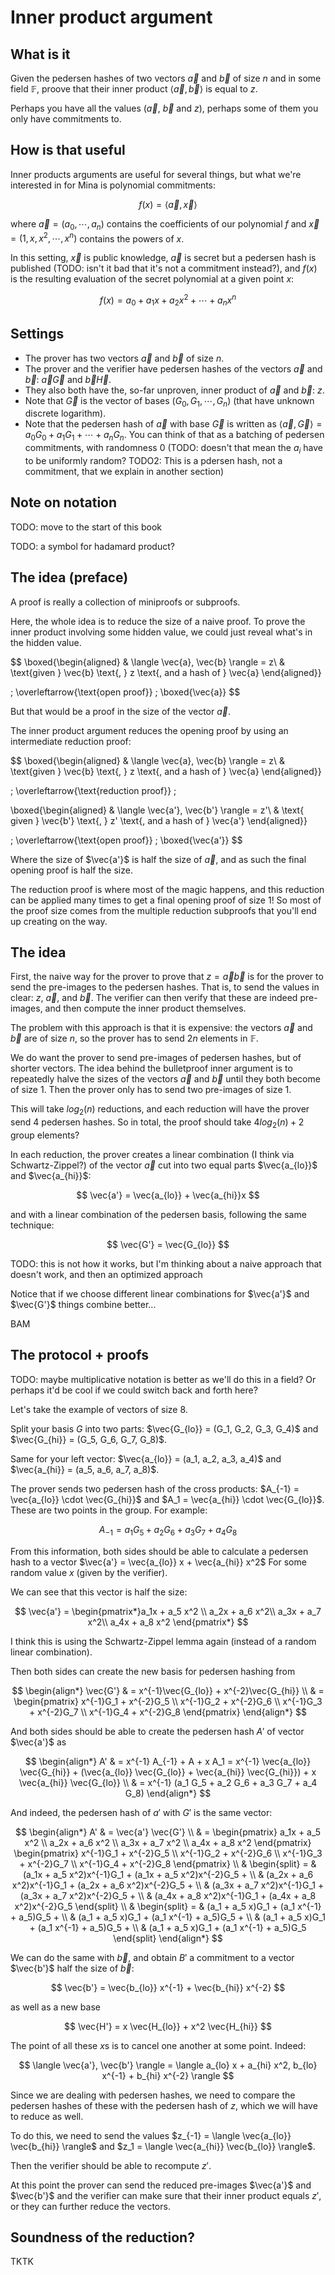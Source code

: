 # Inner product argument

## What is it

Given the pedersen hashes of two vectors $\vec{a}$ and $\vec{b}$ of size $n$ and in some field $\mathbb{F}$, proove that their inner product $\langle \vec{a}, \vec{b} \rangle$ is equal to $z$.

Perhaps you have all the values ($\vec{a}$, $\vec{b}$ and $z$), perhaps some of them you only have commitments to.

## How is that useful

Inner products arguments are useful for several things, but what we're interested in for Mina is polynomial commitments:

$$ f(x) = \langle \vec{a}, \vec{x} \rangle$$

where $\vec{a} = (a_0, \cdots, a_n)$ contains the coefficients of our polynomial $f$ and $\vec{x} = (1, x, x^2, \cdots, x^{n})$ contains the powers of $x$.

In this setting, $\vec{x}$ is public knowledge, $\vec{a}$ is secret but a pedersen hash is published (TODO: isn't it bad that it's not a commitment instead?), and $f(x)$ is the resulting evaluation of the secret polynomial at a given point $x$:

$$ f(x) = a_0 + a_1 x + a_2 x^2 + \cdots + a_n x^n $$

## Settings

* The prover has two vectors $\vec{a}$ and $\vec{b}$ of size $n$.
* The prover and the verifier have pedersen hashes of the vectors $\vec{a}$ and $\vec{b}$: $\vec{a}\vec{G}$ and $\vec{b}\vec{H}$.
* They also both have the, so-far unproven, inner product of $\vec{a}$ and $\vec{b}$: $z$.
* Note that $\vec{G}$ is the vector of bases $(G_0, G_1, \cdots, G_n)$ (that have unknown discrete logarithm).
* Note that the pedersen hash of $\vec{a}$ with base $\vec{G}$ is written as $\langle \vec{a}, \vec{G} \rangle = a_0G_0 + a_1G_1 + \cdots + a_nG_n$. You can think of that as a batching of pedersen commitments, with randomness $0$ (TODO: doesn't that mean the $a_i$ have to be uniformly random? TODO2: This is a pdersen hash, not a commitment, that we explain in another section)

## Note on notation

TODO: move to the start of this book

TODO: a symbol for hadamard product?

## The idea (preface)

A proof is really a collection of miniproofs or subproofs.

Here, the whole idea is to reduce the size of a naive proof.
To prove the inner product involving some hidden value, we could just reveal what's in the hidden value.

$$
\boxed{\begin{aligned} 
& \langle \vec{a}, \vec{b} \rangle = z\\
& \text{given } \vec{b} \text{, } z \text{, and a hash of } \vec{a}
\end{aligned}} 

\; \overleftarrow{\text{open proof}} \; \boxed{\vec{a}}
$$

But that would be a proof in the size of the vector $\vec{a}$.

The inner product argument reduces the opening proof by using an intermediate reduction proof:

$$
\boxed{\begin{aligned} 
& \langle \vec{a}, \vec{b} \rangle = z\\
& \text{given } \vec{b} \text{, } z \text{, and a hash of } \vec{a}
\end{aligned}} 

\; \overleftarrow{\text{reduction proof}} \;

\boxed{\begin{aligned}
& \langle \vec{a'}, \vec{b'} \rangle = z'\\
& \text{ given } \vec{b'} \text{, } z' \text{, and a hash of } \vec{a'}
\end{aligned}}

\; \overleftarrow{\text{open proof}} \; \boxed{\vec{a'}}
$$

Where the size of $\vec{a'}$ is half the size of $\vec{a}$, and as such the final opening proof is half the size.

The reduction proof is where most of the magic happens, and this reduction can be applied many times to get a final opening proof of size 1! 
So most of the proof size comes from the multiple reduction subproofs that you'll end up creating on the way.

## The idea

First, the naive way for the prover to prove that $z = \vec{a}\vec{b}$ is for the prover to send the pre-images to the pedersen hashes.
That is, to send the values in clear: $z$, $\vec{a}$, and $\vec{b}$.
The verifier can then verify that these are indeed pre-images, and then compute the inner product themselves.

The problem with this approach is that it is expensive: the vectors $\vec{a}$ and $\vec{b}$ are of size $n$, so the prover has to send $2n$ elements in $\mathbb{F}$.

We do want the prover to send pre-images of pedersen hashes, but of shorter vectors.
The idea behind the bulletproof inner argument is to repeatedly halve the sizes of the vectors $\vec{a}$ and $\vec{b}$ until they both become of size $1$.
Then the prover only has to send two pre-images of size $1$.

This will take $log_2(n)$ reductions, and each reduction will have the prover send 4 pedersen hashes.
So in total, the proof should take $4 log_2(n) + 2$ group elements?

In each reduction, the prover creates a linear combination (I think via Schwartz-Zippel?) of the vector $\vec{a}$ cut into two equal parts $\vec{a_{lo}}$ and $\vec{a_{hi}}$:

$$ \vec{a'} = \vec{a_{lo}} + \vec{a_{hi}}x $$

and with a linear combination of the pedersen basis, following the same technique:

$$ \vec{G'} = \vec{G_{lo}} $$

TODO: this is not how it works, but I'm thinking about a naive approach that doesn't work, and then an optimized approach

Notice that if we choose different linear combinations for $\vec{a'}$ and $\vec{G'}$ things combine better...

BAM

## The protocol + proofs

TODO: maybe multiplicative notation is better as we'll do this in a field? Or perhaps it'd be cool if we could switch back and forth here?

Let's take the example of vectors of size 8.
 
Split your basis $G$ into two parts: $\vec{G_{lo}} = (G_1, G_2, G_3, G_4)$ and $\vec{G_{hi}} = (G_5, G_6, G_7, G_8)$.

Same for your left vector: $\vec{a_{lo}} = (a_1, a_2, a_3, a_4)$ and $\vec{a_{hi}} = (a_5, a_6, a_7, a_8)$.

The prover sends two pedersen hash of the cross products: $A_{-1} = \vec{a_{lo}} \cdot \vec{G_{hi}}$ and $A_1 = \vec{a_{hi}} \cdot \vec{G_{lo}}$.
These are two points in the group.
For example:

$$ A_{-1} = a_1 G_5 + a_2 G_6 + a_3 G_7 + a_4 G_8 $$

From this information, both sides should be able to calculate a pedersen hash to a vector $\vec{a'} = \vec{a_{lo}} x + \vec{a_{hi}} x^2$ For some random value $x$ (given by the verifier).

We can see that this vector is half the size: 

$$ 
\vec{a'} = \begin{pmatrix*}a_1x + a_5 x^2 \\
a_2x + a_6 x^2\\
a_3x + a_7 x^2\\
a_4x + a_8 x^2
\end{pmatrix*}
$$

I think this is using the Schwartz-Zippel lemma again (instead of a random linear combination).

Then both sides can create the new basis for pedersen hashing from 

$$
\begin{align*}
\vec{G'} & = x^{-1}\vec{G_{lo}} + x^{-2}\vec{G_{hi}} \\
& = \begin{pmatrix}
  x^{-1}G_1 + x^{-2}G_5 \\ 
  x^{-1}G_2 + x^{-2}G_6 \\
  x^{-1}G_3 + x^{-2}G_7 \\
  x^{-1}G_4 + x^{-2}G_8
\end{pmatrix}
\end{align*}
$$

And both sides should be able to create the pedersen hash $A'$ of vector $\vec{a'}$ as

$$ 
\begin{align*}
A' & = x^{-1} A_{-1} + A + x A_1 = x^{-1} \vec{a_{lo}} \vec{G_{hi}} + (\vec{a_{lo}} \vec{G_{lo}} + \vec{a_{hi}} \vec{G_{hi}}) + x \vec{a_{hi}} \vec{G_{lo}} \\
& = x^{-1} (a_1 G_5 + a_2 G_6 + a_3 G_7 + a_4 G_8)
\end{align*}
$$

And indeed, the pedersen hash of $a'$ with $G'$ is the same vector:

$$ 
\begin{align*}
A' & = \vec{a'} \vec{G'} \\
& = \begin{pmatrix}
  a_1x + a_5 x^2 \\ 
  a_2x + a_6 x^2 \\
  a_3x + a_7 x^2 \\
  a_4x + a_8 x^2
\end{pmatrix} \begin{pmatrix}
  x^{-1}G_1 + x^{-2}G_5 \\ 
  x^{-1}G_2 + x^{-2}G_6 \\
  x^{-1}G_3 + x^{-2}G_7 \\
  x^{-1}G_4 + x^{-2}G_8
\end{pmatrix} \\
& \begin{split} = & (a_1x + a_5 x^2)x^{-1}G_1 + (a_1x + a_5 x^2)x^{-2}G_5 + \\ 
& (a_2x + a_6 x^2)x^{-1}G_1 + (a_2x + a_6 x^2)x^{-2}G_5 + \\
& (a_3x + a_7 x^2)x^{-1}G_1 + (a_3x + a_7 x^2)x^{-2}G_5 + \\
& (a_4x + a_8 x^2)x^{-1}G_1 + (a_4x + a_8 x^2)x^{-2}G_5 
\end{split} \\
& \begin{split} = & (a_1 + a_5 x)G_1 + (a_1 x^{-1} + a_5)G_5 + \\
& (a_1 + a_5 x)G_1 + (a_1 x^{-1} + a_5)G_5 + \\
& (a_1 + a_5 x)G_1 + (a_1 x^{-1} + a_5)G_5 + \\
& (a_1 + a_5 x)G_1 + (a_1 x^{-1} + a_5)G_5
\end{split}
\end{align*}
$$

We can do the same with $\vec{b}$, and obtain $B'$ a commitment to a vector $\vec{b'}$ half the size of $\vec{b}$:

$$ \vec{b'} = \vec{b_{lo}} x^{-1} + \vec{b_{hi}} x^{-2} $$

as well as a new base

$$ \vec{H'} = x \vec{H_{lo}} + x^2 \vec{H_{hi}} $$

The point of all these $x$s is to cancel one another at some point. Indeed:

$$ \langle \vec{a'}, \vec{b'} \rangle = \langle a_{lo} x + a_{hi} x^2, b_{lo} x^{-1} + b_{hi} x^{-2} \rangle $$

Since we are dealing with pedersen hashes, we need to compare the pedersen hashes of these with the pedersen hash of $z$, which we will have to reduce as well.

To do this, we need to send the values $z_{-1} = \langle \vec{a_{lo}} \vec{b_{hi}} \rangle$ and $z_1 = \langle \vec{a_{hi}} \vec{b_{lo}} \rangle$.

Then the verifier should be able to recompute $z'$.

At this point the prover can send the reduced pre-images $\vec{a'}$ and $\vec{b'}$ and the verifier can make sure that their inner product equals $z'$, or they can further reduce the vectors.

## Soundness of the reduction?

TKTK
